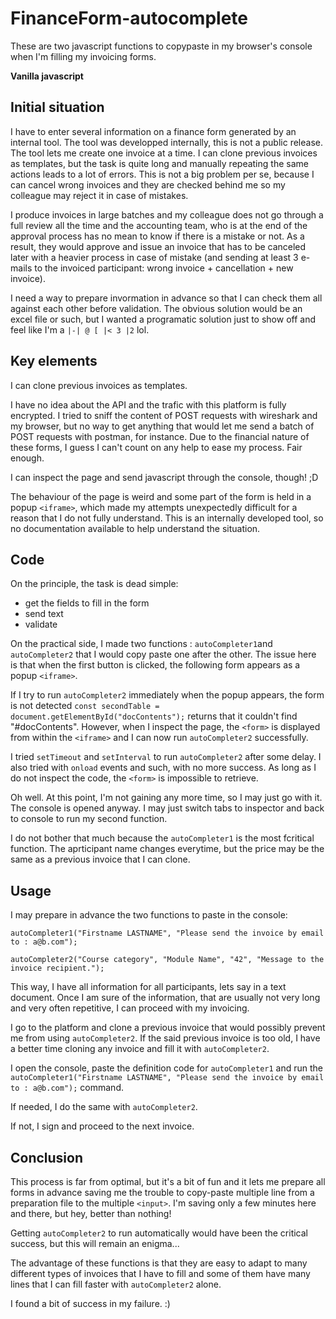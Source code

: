 # FinanceForm-autocomplete

These are two javascript functions to copypaste in my browser's console when I'm filling my invoicing forms.

**Vanilla javascript**

## Initial situation

I have to enter several information on a finance form generated by an internal tool. The tool was developped internally, this is not a public release. The tool lets me create one invoice at a time. I can clone previous invoices as templates, but the task is quite long and manually repeating the same actions leads to a lot of errors. This is not a big problem per se, because I can cancel wrong invoices and they are checked behind me so my colleague may reject it in case of mistakes.

I produce invoices in large batches and my colleague does not go through a full review all the time and the accounting team, who is at the end of the approval process has no mean to know if there is a mistake or not. As a result, they would approve and issue an invoice that has to be canceled later with a heavier process in case of mistake (and sending at least 3 e-mails to the invoiced participant: wrong invoice + cancellation + new invoice).

I need a way to prepare invormation in advance so that I can check them all against each other before validation. The obvious solution would be an excel file or such, but I wanted a programatic solution just to show off and feel like I'm a `|-| @ [ |< 3 |2` lol.

## Key elements

I can clone previous invoices as templates.

I have no idea about the API and the trafic with this platform is fully encrypted. I tried to sniff the content of POST requests with wireshark and my browser, but no way to get anything that would let me send a batch of POST requests with postman, for instance. Due to the financial nature of these forms, I guess I can't count on any help to ease my process. Fair enough.

I can inspect the page and send javascript through the console, though! ;D

The behaviour of the page is weird and some part of the form is held in a popup `<iframe>`, which made my attempts unexpectedly difficult for a reason that I do not fully understand. This is an internally developed tool, so no documentation available to help understand the situation.

## Code

On the principle, the task is dead simple:

* get the fields to fill in the form
* send text
* validate

On the practical side, I made two functions : `autoCompleter1`and `autoCompleter2` that I would copy paste one after the other. The issue here is that when the first button is clicked, the following form appears as a popup `<iframe>`.

If I try to run `autoCompleter2` immediately when the popup appears, the form is not detected `const secondTable = document.getElementById("docContents");` returns that it couldn't find "#docContents". However, when I inspect the page, the `<form>` is displayed from within the `<iframe>` and I can now run `autoCompleter2` successfully.

I tried `setTimeout` and `setInterval` to run `autoCompleter2` after some delay. I also tried with `onload` events and such, with no more success. As long as I do not inspect the code, the `<form>` is impossible to retrieve.

Oh well. At this point, I'm not gaining any more time, so I may just go with it. The console is opened anyway. I may just switch tabs to inspector and back to console to run my second function.

I do not bother that much because the `autoCompleter1` is the most fcritical function. The aprticipant name changes everytime, but the price may be the same as a previous invoice that I can clone.

## Usage

I may prepare in advance the two functions to paste in the console:

`autoCompleter1("Firstname LASTNAME", "Please send the invoice by email to : a@b.com");`

`autoCompleter2("Course category", "Module Name", "42", "Message to the invoice recipient.");`

This way, I have all information for all participants, lets say in a text document. Once I am sure of the information, that are usually not very long and very often repetitive, I can proceed with my invoicing.

I go to the platform and clone a previous invoice that would possibly prevent me from using `autoCompleter2`. If the said previous invoice is too old, I have a better time cloning any invoice and fill it with `autoCompleter2`.

I open the console, paste the definition code for `autoCompleter1` and run the `autoCompleter1("Firstname LASTNAME", "Please send the invoice by email to : a@b.com");` command.

If needed, I do the same with `autoCompleter2`.

If not, I sign and proceed to the next invoice.

## Conclusion

This process is far from optimal, but it's a bit of fun and it lets me prepare all forms in advance saving me the trouble to copy-paste multiple line from a preparation file to the multiple `<input>`. I'm saving only a few minutes here and there, but hey, better than nothing!

Getting `autoCompleter2` to run automatically would have been the critical success, but this will remain an enigma...

The advantage of these functions is that they are easy to adapt to many different types of invoices that I have to fill and some of them have many lines that I can fill faster with `autoCompleter2` alone.

I found a bit of success in my failure. :)
